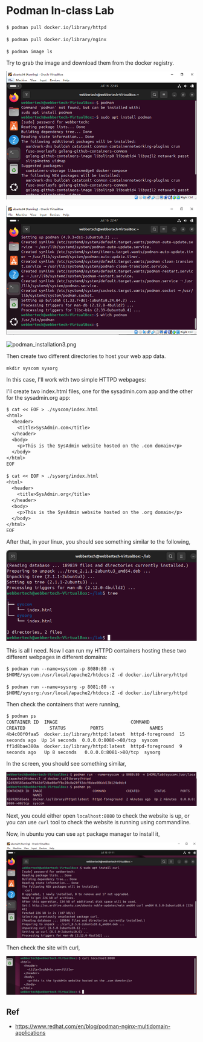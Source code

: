 # Podman In-class Lab

```commandline
$ podman pull docker.io/library/httpd

$ podman pull docker.io/library/nginx

$ podman image ls
```

Try to grab the image and download them from the docker registry.

![podman_installation1.png](../../../../images/dev_ops/podman/podman_installation1.png)

![podman_installation2.png](../../../../images/dev_ops/podman/podman_installation2.png)

![podman_installation3.png](../../../../images/dev_ops/podman/podman_installation3.png)

Then create two different directories to host your web app data. 

`mkdir syscom sysorg`

In this case, I'll work with two simple HTTPD webpages:

I'll create two index.html files, one for the sysadmin.com app and the other for the sysadmin.org app:

```shell
$ cat << EOF > ./syscom/index.html
<html>
  <header>
    <title>SysAdmin.com</title>
  </header>
  <body>
    <p>This is the SysAdmin website hosted on the .com domain</p>
  </body>
</html>
EOF

$ cat << EOF > ./sysorg/index.html
<html>
  <header>
    <title>SysAdmin.org</title>
  </header>
  <body>
    <p>This is the SysAdmin website hosted on the .org domain</p>
  </body>
</html>
EOF
```

After that, in your linux, you should see something similar to the following,

![podman_installation3.png](../../../../images/dev_ops/podman/webpages.png)

This is all I need. Now I can run my HTTPD containers hosting these two different webpages in different domains:

```commandline
$ podman run --name=syscom -p 8080:80 -v $HOME/syscom:/usr/local/apache2/htdocs:Z -d docker.io/library/httpd

$ podman run --name=sysorg -p 8081:80 -v $HOME/sysorg:/usr/local/apache2/htdocs:Z -d docker.io/library/httpd
```

Then check the containers that were running,

```shell
$ podman ps
CONTAINER ID  IMAGE                           COMMAND           CREATED         STATUS         PORTS                 NAMES
4b4c00f0faa5  docker.io/library/httpd:latest  httpd-foreground  15 seconds ago  Up 14 seconds  0.0.0.0:8080->80/tcp  syscom
ff1d8bae380a  docker.io/library/httpd:latest  httpd-foreground  9 seconds ago   Up 8 seconds   0.0.0.0:8081->80/tcp  sysorg
```

In the screen, you should see something similar,

![podman_run_image.png](../../../../images/dev_ops/podman/podman_run_image.png)

Next, you could either open `localhost:8080` to check the website is up, or you can use `curl` tool to check the website is running using commandline.

Now, in ubuntu you can use `apt` package manager to install it,

![install_curl.png](../../../../images/dev_ops/podman/install_curl.png)

Then check the site with curl,

![check_website.png](../../../../images/dev_ops/podman/check_website.png)

## Ref

- https://www.redhat.com/en/blog/podman-nginx-multidomain-applications